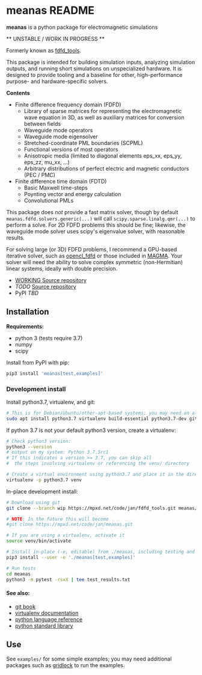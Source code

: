 # meanas README

**meanas** is a python package for electromagnetic simulations

** UNSTABLE / WORK IN PROGRESS **

Formerly known as [fdfd_tools](https://mpxd.net/code/jan/fdfd_tools).

This package is intended for building simulation inputs, analyzing
simulation outputs, and running short simulations on unspecialized hardware.
It is designed to provide tooling and a baseline for other, high-performance
purpose- and hardware-specific solvers.


**Contents**
- Finite difference frequency domain (FDFD)
    * Library of sparse matrices for representing the electromagnetic wave
    equation in 3D, as well as auxiliary matrices for conversion between fields
    * Waveguide mode operators
    * Waveguide mode eigensolver
    * Stretched-coordinate PML boundaries (SCPML)
    * Functional versions of most operators
    * Anisotropic media (limited to diagonal elements eps_xx, eps_yy, eps_zz, mu_xx, ...)
    * Arbitrary distributions of perfect electric and magnetic conductors (PEC / PMC)
- Finite difference time domain (FDTD)
    * Basic Maxwell time-steps
    * Poynting vector and energy calculation
    * Convolutional PMLs

This package does *not* provide a fast matrix solver, though by default
`meanas.fdfd.solvers.generic(...)` will call
`scipy.sparse.linalg.qmr(...)` to perform a solve.
For 2D FDFD problems this should be fine; likewise, the waveguide mode
solver uses scipy's eigenvalue solver, with reasonable results.

For solving large (or 3D) FDFD problems, I recommend a GPU-based iterative
solver, such as [opencl_fdfd](https://mpxd.net/code/jan/opencl_fdfd) or
those included in [MAGMA](http://icl.cs.utk.edu/magma/index.html). Your
solver will need the ability to solve complex symmetric (non-Hermitian)
linear systems, ideally with double precision.

- [WORKING Source repository](https://mpxd.net/code/jan/fdfd_tools/src/branch/wip)
- *TODO* [Source repository](https://mpxd.net/code/jan/meanas)
- PyPI *TBD*


## Installation

**Requirements:**
* python 3 (tests require 3.7)
* numpy
* scipy


Install from PyPI with pip:
```bash
pip3 install 'meanas[test,examples]'
```

### Development install
Install python3.7, virtualenv, and git:
```bash
# This is for Debian/Ubuntu/other-apt-based systems; you may need an alternative command
sudo apt install python3.7 virtualenv build-essential python3.7-dev git
```

If python 3.7 is not your default python3 version, create a virtualenv:
```bash
# Check python3 version:
python3 --version
# output on my system: Python 3.7.5rc1
# If this indicates a version >= 3.7, you can skip all
#  the steps involving virtualenv or referencing the venv/ directory

# Create a virtual environment using python3.7 and place it in the directory `venv/`
virtualenv -p python3.7 venv
```

In-place development install:
```bash
# Download using git
git clone --branch wip https://mpxd.net/code/jan/fdfd_tools.git meanas/

# NOTE: In the future this will become
#git clone https://mpxd.net/code/jan/meanas.git

# If you are using a virtualenv, activate it
source venv/bin/activate

# Install in-place (-e, editable) from ./meanas, including testing and example dependencies ([test, examples])
pip3 install --user -e './meanas[test,examples]'

# Run tests
cd meanas
python3 -m pytest -rsxX | tee test_results.txt
```

#### See also:
- [git book](https://git-scm.com/book/en/v2)
- [virtualenv documentation](https://virtualenv.pypa.io/en/stable/userguide/)
- [python language reference](https://docs.python.org/3/reference/index.html)
- [python standard library](https://docs.python.org/3/library/index.html)


## Use

See `examples/` for some simple examples; you may need additional
packages such as [gridlock](https://mpxd.net/code/jan/gridlock)
to run the examples.
